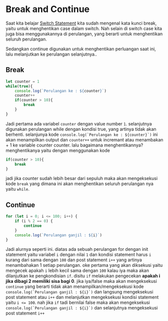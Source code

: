 # Break and Continue

Saat kita belajar [Switch Statement](../Switch%20Case%20Statement/) kita sudah mengenal kata kunci break, yaitu untuk menghentikan case dalam switch. Nah selain di switch case kita juga bisa menggunakannya di perulangan, yang berarti untuk menghentikan seluruh perulangan. 

Sedangkan continue digunakan untuk menghentikan perluangan saat ini, lalu melanjutkan ke perulangan selanjutnya..

## Break

```js
let counter = 1
while(true){
    console.log(`Perulangan ke : ${counter}`)
    counter++
    if(counter > 10){
        break
    }
}
```

Jadi pertama ada variabel `counter` dengan value number `1`. selanjutnya digunakan perulangan while dengan kondisi true, yang artinya tidak akan berhenti. selanjunya kode ``console.log(`Perulangan ke : ${counter}`)`` ini akan menampilkan output dan `counter++` untuk incremant atau menambakan + 1 ke variable counter counter. lalu bagaimana menghentikannya? menghentikanya yaitu dengan menggunakan kode

```js
if(counter > 10){
    break
}
```

jadi jika counter sudah lebih besar dari sepuluh maka akan mengeksekusi kode `break` yang dimana ini akan menghentikan seluruh perulangan nya yaitu `while`. 

## Continue

```js
for (let i = 0; i <= 100; i++) {
    if (i % 2 == 0) {
        continue
    }
    console.log(`Perulangan ganjil : ${i}`)
}
```

Jadi alurnya seperti ini. diatas ada sebuah perulangan for dengan init statement yaitu variabel `i` dengan nilai `1` dan kondisi statement harus `i` kurang dari sama dengan `100` dan post statement `i++` yang artinya menambahakan 1 setiap perulangan. oke pertama yang akan diksekusi yaitu mengecek apakah `i` lebih kecil sama dengan `100` kalau iya maka akan dilanjutkan ke pengkondisian `if`. disitu `if` melakukan pengecekan **apakah i jika dibagi 2 memiliki sisa bagi 0**. jika iya/false maka akan mengeksekusi `continue` yang berarti tidak akan menampilkan/mengeksekusi kode ``console.log(`Perulangan ganjil : ${i}`)`` dan langsung mengeksekusi post statement atau `i++` dan melanjutkan mengeksekusi kondisi statement yaitu `i <= 100`. nah jika `if` tadi bernilai false maka akan mengeksekusi ``console.log(`Perulangan ganjil : ${i}`)`` dan selanjutnya mengeksekusi post statement `i++`